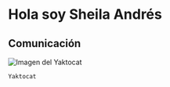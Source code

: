 # Hola soy Sheila Andrés
## Comunicación
![Imagen del Yaktocat](https://octodex.github.com/images/yaktocat.png)
```
Yaktocat
```
